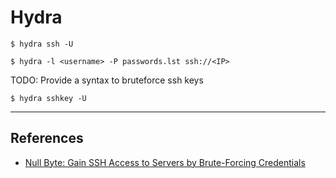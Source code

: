 # Hydra

`$ hydra ssh -U`

`$ hydra -l <username> -P passwords.lst ssh://<IP>`

TODO: Provide a syntax to bruteforce ssh keys

`$ hydra sshkey -U`

---
## References

- [Null Byte: Gain SSH Access to Servers by Brute-Forcing Credentials](https://null-byte.wonderhowto.com/how-to/gain-ssh-access-servers-by-brute-forcing-credentials-0194263/)